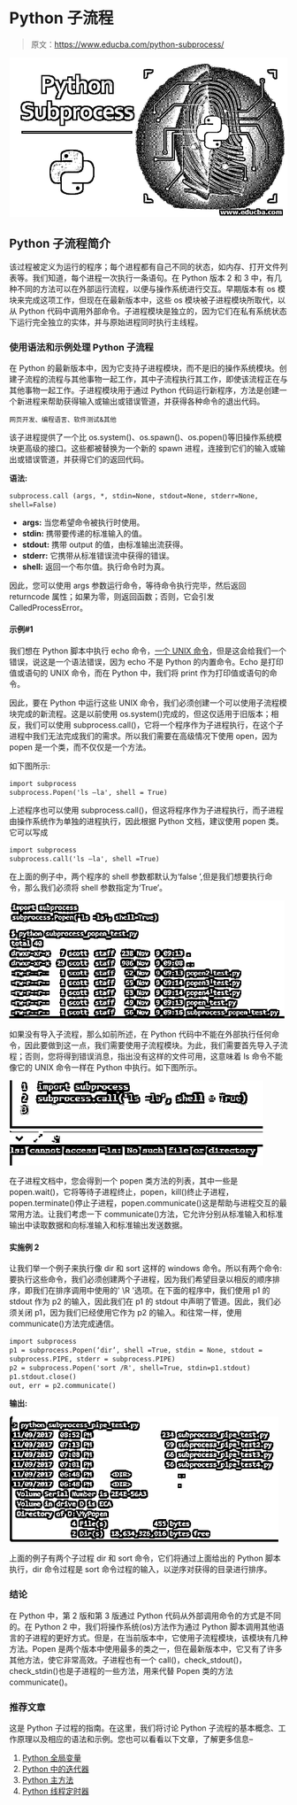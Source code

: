 # Python 子流程

> 原文：<https://www.educba.com/python-subprocess/>

![Python Subprocess](img/24e5163c943208f13b2833f360bd2ba9.png)



## Python 子流程简介

该过程被定义为运行的程序；每个进程都有自己不同的状态，如内存、打开文件列表等。我们知道，每个进程一次执行一条语句。在 Python 版本 2 和 3 中，有几种不同的方法可以在外部运行流程，以便与操作系统进行交互。早期版本有 os 模块来完成这项工作，但现在在最新版本中，这些 os 模块被子进程模块所取代，以从 Python 代码中调用外部命令。子进程模块是独立的，因为它们在私有系统状态下运行完全独立的实体，并与原始进程同时执行主线程。

### 使用语法和示例处理 Python 子流程

在 Python 的最新版本中，因为它支持子进程模块，而不是旧的操作系统模块。创建子流程的流程与其他事物一起工作，其中子流程执行其工作，即使该流程正在与其他事物一起工作。子进程模块用于通过 Python 代码运行新程序，方法是创建一个新进程来帮助获得输入或输出或错误管道，并获得各种命令的退出代码。

<small>网页开发、编程语言、软件测试&其他</small>

该子进程提供了一个比 os.system()、os.spawn()、os.popen()等旧操作系统模块更高级的接口。这些都被替换为一个新的 spawn 进程，连接到它们的输入或输出或错误管道，并获得它们的返回代码。

**语法:**

```
subprocess.call (args, *, stdin=None, stdout=None, stderr=None, shell=False)
```

*   **args:** 当您希望命令被执行时使用。
*   **stdin:** 携带要传递的标准输入的值。
*   **stdout:** 携带 output 的值，由标准输出流获得。
*   **stderr:** 它携带从标准错误流中获得的错误。
*   **shell:** 返回一个布尔值。执行命令时为真。

因此，您可以使用 args 参数运行命令，等待命令执行完毕，然后返回 returncode 属性；如果为零，则返回函数；否则，它会引发 CalledProcessError。

#### 示例#1

我们想在 Python 脚本中执行 echo 命令，[一个 UNIX 命令](https://www.educba.com/unix-commands/)，但是这会给我们一个错误，说这是一个语法错误，因为 echo 不是 Python 的内置命令。Echo 是打印值或语句的 UNIX 命令，而在 Python 中，我们将 print 作为打印值或语句的命令。

因此，要在 Python 中运行这些 UNIX 命令，我们必须创建一个可以使用子流程模块完成的新流程。这是以前使用 os.system()完成的，但这仅适用于旧版本；相反，我们可以使用 subprocess.call()，它将一个程序作为子进程执行，在这个子进程中我们无法完成我们的需求。所以我们需要在高级情况下使用 open，因为 popen 是一个类，而不仅仅是一个方法。

如下图所示:

```
import subprocess
subprocess.Popen('ls –la', shell = True)
```

上述程序也可以使用 subprocess.call()，但这将程序作为子进程执行，而子进程由操作系统作为单独的进程执行，因此根据 Python 文档，建议使用 popen 类。它可以写成

```
import subprocess
subprocess.call('ls –la', shell =True)
```

在上面的例子中，两个程序的 shell 参数都默认为‘false ’,但是我们想要执行命令，那么我们必须将 shell 参数指定为‘True’。

![Python Subprocess Output 1](img/949aca2ecba4e03ef0a8bba195b9ec9f.png)



如果没有导入子流程，那么如前所述，在 Python 代码中不能在外部执行任何命令，因此要做到这一点，我们需要使用子流程模块。为此，我们需要首先导入子流程；否则，您将得到错误消息，指出没有这样的文件可用，这意味着 ls 命令不能像它的 UNIX 命令一样在 Python 中执行。如下图所示。

![Import ](img/1bad31fe77a575d9eb1b0ab44b11f6a2.png)



在子进程文档中，您会得到一个 popen 类方法的列表，其中一些是 popen.wait()，它将等待子进程终止，popen，kill()终止子进程，popen.terminate()停止子进程，popen.communicate()这是帮助与进程交互的最常用方法。让我们考虑一下 communicate()方法，它允许分别从标准输入和标准输出中读取数据和向标准输入和标准输出发送数据。

#### 实施例 2

让我们举一个例子来执行像 dir 和 sort 这样的 windows 命令。所以有两个命令:要执行这些命令，我们必须创建两个子进程，因为我们希望目录以相反的顺序排序，即我们在排序调用中使用的' \R '选项。在下面的程序中，我们使用 p1 的 stdout 作为 p2 的输入，因此我们在 p1 的 stdout 中声明了管道。因此，我们必须关闭 p1，因为我们已经使用它作为 p2 的输入。和往常一样，使用 communicate()方法完成通信。

```
import subprocess
p1 = subprocess.Popen(‘dir’, shell =True, stdin = None, stdout = subprocess.PIPE, stderr = subprocess.PIPE)
p2 = subprocess.Popen('sort /R', shell=True, stdin=p1.stdout)
p1.stdout.close()
out, err = p2.communicate()
```

**输出:**

![Two subprocesses](img/427888b73a2b196878de1fb4cebc5b5e.png)



上面的例子有两个子过程 dir 和 sort 命令，它们将通过上面给出的 Python 脚本执行，dir 命令过程是 sort 命令过程的输入，以逆序对获得的目录进行排序。

### 结论

在 Python 中，第 2 版和第 3 版通过 Python 代码从外部调用命令的方式是不同的。在 Python 2 中，我们将操作系统(os)方法作为通过 Python 脚本调用其他语言的子进程的更好方式。但是，在当前版本中，它使用子流程模块，该模块有几种方法。Popen 是两个版本中使用最多的类之一，但在最新版本中，它又有了许多其他方法，使它非常高效。子进程也有一个 call()，check_stdout()，check_stdin()也是子进程的一些方法，用来代替 Popen 类的方法 communicate()。

### 推荐文章

这是 Python 子过程的指南。在这里，我们将讨论 Python 子流程的基本概念、工作原理以及相应的语法和示例。您也可以看看以下文章，了解更多信息–

1.  [Python 全局变量](https://www.educba.com/python-global-variable/)
2.  [Python 中的迭代器](https://www.educba.com/iterators-in-python/)
3.  [Python 主方法](https://www.educba.com/python-main-method/)
4.  [Python 线程定时器](https://www.educba.com/python-threading-timer/)






